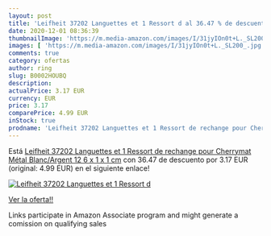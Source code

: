 ```yaml
---
layout: post
title: 'Leifheit 37202 Languettes et 1 Ressort d al 36.47 % de descuento'
date: 2020-12-01 08:36:39
thumbnailImage: 'https://m.media-amazon.com/images/I/31jyIOn0t+L._SL200_.jpg'
images: [ 'https://m.media-amazon.com/images/I/31jyIOn0t+L._SL200_.jpg' ]
comments: true
category: ofertas
author: ring
slug: B0002HOUBQ
description:
actualPrice: 3.17 EUR
currency: EUR
price: 3.17
comparePrice: 4.99 EUR
inStock: true
prodname: 'Leifheit 37202 Languettes et 1 Ressort de rechange pour Cherrymat Métal Blanc/Argent 12 6 x 1 x 1 cm'
---
```


Está [Leifheit 37202 Languettes et 1 Ressort de rechange pour Cherrymat Métal Blanc/Argent 12 6 x 1 x 1 cm](https://www.amazon.fr/dp/B0002HOUBQ/?tag=tolees0d-21) con 36.47 de descuento por 3.17 EUR (original: 4.99 EUR) en el siguiente enlace!

[![Leifheit 37202 Languettes et 1 Ressort d](https://m.media-amazon.com/images/I/31jyIOn0t+L._SL200_.jpg)](https://www.amazon.fr/dp/B0002HOUBQ/?tag=tolees0d-21)

[Ver la oferta!!](https://www.amazon.fr/dp/B0002HOUBQ/?tag=tolees0d-21)

Links participate in Amazon Associate program and might generate a comission on qualifying sales



